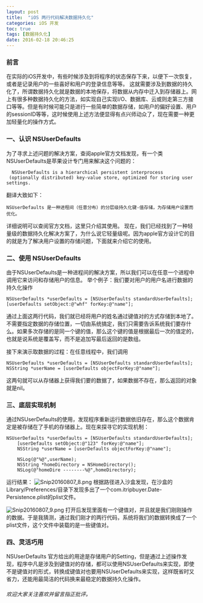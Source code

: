 ```yaml
---
layout: post
title:  "iOS 两行代码解决数据持久化"
categories: iOS 开发
toc: true
tags: [数据持久化]
date: 2016-02-18 20:46:25
---
```



### 前言
在实际的iOS开发中，有些时候涉及到将程序的状态保存下来，以便下一次恢复，或者是记录用户的一些喜好和用户的登录信息等等。 这就需要涉及到数据的持久化了，所谓数据持久化就是数据的本地保存，将数据从内存中迁入到存储器上。网上有很多种数据持久化的方法，如实现自己实现I/O、数据库、云或则走第三方接口等等。但是有时候可能只是进行一些简单的数据存储，如用户的偏好设置、用户的sessionID等等，这时候使用上述方法便显得有点兴师动众了，现在需要一种更加轻量化的操作方式。
 
### 一、认识 NSUserDefaults
为了寻求上述问题的解决方案，查阅apple官方文档发现，有一个类NSUserDefaults是苹果设计专门用来解决这个问题的：
````
  NSUserDefaults is a hierarchical persistent interprocess
 (optionally distributed) key-value store, optimized for storing user settings.
````
翻译大致如下：
````
NSUserDefaults 是一种进程间（任意分布）的分层级持久化键-值存储，为存储用户设置而优化。
````
详细说明可以查阅官方文档，这里只介绍其使用。
现在，我们已经找到了一种轻量级的数据持久化解决方案了，为什么说它轻量级呢。因为apple官方设计它的目的就是为了解决用户设置的存储问题，下面就来介绍它的使用。
### 二、使用 NSUserDefaults
由于NSUserDefaults是一种进程间的解决方案，所以我们可以在任意一个进程中调用它来访问和存储用户的信息。
举个例子：我们要对用户的用户名进行数据的持久化操作
````
NSUserDefaults *userDefaults = [NSUserDefaults standardUserDefaults];
[userDefaults setObject:@"whf" forKey:@"name"];
````
通过上面这两行代码，我们就已经将用户的姓名通过键值对的方式存储到本地了。不需要指定数据的存储位置，一切由系统搞定，我们只需要告诉系统我们要存什么。如果多次存储的是同一个键的值，那么这个键的值是根据最后一次的值定的，也就是说系统是覆盖写，而不是追加写最后返回的是数组。

接下来演示取数据的过程：在任意线程中，我们调用
````
NSUserDefaults *userDefaults = [NSUserDefaults standardUserDefaults];
NSString *userName = [userDefaults objectForKey:@"name"];
````

这两句就可以从存储器上获得我们要的数据了，如果数据不存在，那么返回的对象就是nil。

### 三、底层实现机制
通过NSUserDefaults的使用，发现程序重新运行数据依旧存在，那么这个数据肯定是被存储在了手机的存储器上。现在来探寻它的实现机制：
````
NSUserDefaults *userDefaults = [NSUserDefaults standardUserDefaults];
    [userDefaults setObject:@"123" forKey:@"name"];
    NSString *userName = [userDefaults objectForKey:@"name"];
    
    NSLog(@"%@",userName);
    NSString *homeDirectory = NSHomeDirectory();
    NSLog(@"homeDire --------%@",homeDirectory);
````

运行结果：
![Snip20160807_8.png](/images/photo6.png)
根据路径进入沙盒发现，在沙盒的Library/Preferences/目录下发现多出了一个com.itripbuyer.Date-Persistence.plist的plist文件。

![Snip20160807_9.png](/images/photo7.png)
打开后发现里面有一个键值对，并且就是我们刚刚操作的数据。于是我猜测，通过我们刚才的两行代码，系统将我们的数据转换成了一个plist文件，这个文件中装载的是一些键值对。

### 四、灵活巧用
NSUserDefaults 官方给出的用途是存储用户的Setting，但是通过上述操作发现，程序中凡是涉及到键值对的存储，都可以使用NSUserDefaults来实现，即使不是键值对的形式，转换成键值对也要用NSUserDefaults来实现，这样既省时又省力，还能用最简洁的代码换来最稳定的数据持久化操作。

###### 欢迎大家关注喜欢并留言指正批评。














